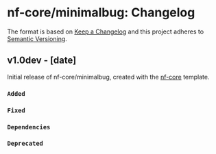 # nf-core/minimalbug: Changelog

The format is based on [Keep a Changelog](https://keepachangelog.com/en/1.0.0/)
and this project adheres to [Semantic Versioning](https://semver.org/spec/v2.0.0.html).

## v1.0dev - [date]

Initial release of nf-core/minimalbug, created with the [nf-core](https://nf-co.re/) template.

### `Added`

### `Fixed`

### `Dependencies`

### `Deprecated`
